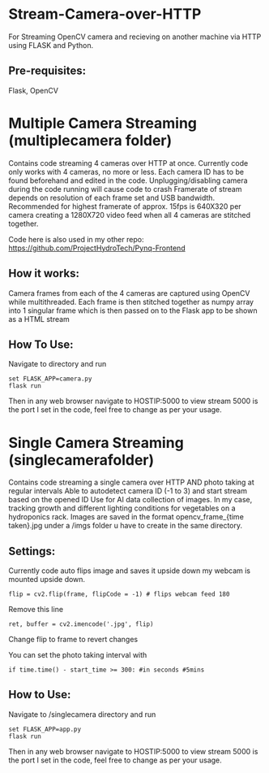 # Stream-Camera-over-HTTP
For Streaming OpenCV camera and recieving on another machine via HTTP using FLASK and Python.

## Pre-requisites:
Flask, OpenCV

# Multiple Camera Streaming (multiplecamera folder)
Contains code streaming 4 cameras over HTTP at once. 
Currently code only works with 4 cameras, no more or less. 
Each camera ID has to be found beforehand and edited in the code. 
Unplugging/disabling camera during the code running will cause code to crash
Framerate of stream depends on resolution of each frame set and USB bandwidth. Recommended for highest framerate of approx. 15fps is 640X320 per camera creating a 1280X720 video feed when all 4 cameras are stitched together.

Code here is also used in my other repo: https://github.com/ProjectHydroTech/Pynq-Frontend

## How it works:
Camera frames from each of the 4 cameras are captured using OpenCV while multithreaded. Each frame is then stitched together as numpy array into 1 singular frame which is then passed on to the Flask app to be shown as a HTML stream

## How To Use:
Navigate to directory and run
```
set FLASK_APP=camera.py
flask run
```
Then in any web browser navigate to HOSTIP:5000 to view stream
5000 is the port I set in the code, feel free to change as per your usage.

# Single Camera Streaming (singlecamerafolder)
Contains code streaming a single camera over HTTP AND photo taking at regular intervals
Able to autodetect camera ID (-1 to 3) and start stream based on the opened ID
Use for AI data collection of images. In my case, tracking growth and different lighting conditions for vegetables on a hydroponics rack.
Images are saved in the format opencv_frame_{time taken}.jpg under a /imgs folder u have to create in the same directory.

## Settings:
Currently code auto flips image and saves it upside down my webcam is mounted upside down.
```
flip = cv2.flip(frame, flipCode = -1) # flips webcam feed 180
```
Remove this line 
```
ret, buffer = cv2.imencode('.jpg', flip)
```
Change flip to frame to revert changes

You can set the photo taking interval with 
```
if time.time() - start_time >= 300: #in seconds #5mins
```

## How to Use:
Navigate to /singlecamera directory and run
```
set FLASK_APP=app.py
flask run
```
Then in any web browser navigate to HOSTIP:5000 to view stream
5000 is the port I set in the code, feel free to change as per your usage.



